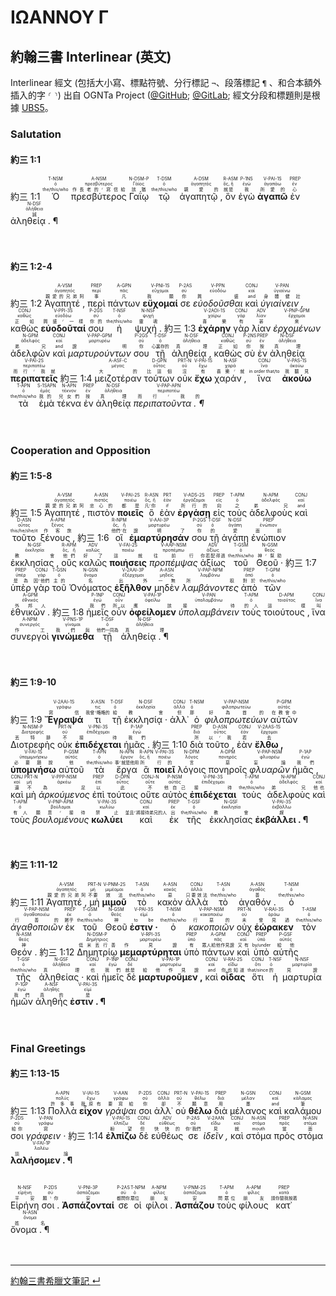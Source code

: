 # ΙΩΑΝΝΟΥ Γ

## 約翰三書 Interlinear (英文)

Interlinear 經文 (包括大小寫、標點符號、分行標記 `¬`、段落標記 `¶` 、和合本額外插入的字 `⸂` `⸃`) 出自 OGNTa Project ([@GitHub](https://github.com/Andley/OGNTa); [@GitLab](https://gitlab.com/Andley/ognta); 經文分段和標題則是根據 [UBS5](https://www.academic-bible.com/en/online-bibles/greek-new-testament-ubs5/read-the-bible-text/bibel/text/lesen/stelle/74/10001/19999/ch/7a538c64cb48d15fa62a4fea869f10ce/)。



### Salutation

#### 約三 1:1
<rt>約三 1:1</rt> <RUBY><ruby><ruby>Ὁ<rt>the/this/who</rt></ruby><rt>ὁ</rt></ruby><rt>T-NSM</rt></RUBY> <RUBY><ruby><ruby>πρεσβύτερος<rt>作長老的⸂寫信給</rt></ruby><rt>πρεσβύτερος</rt></ruby><rt>A-NSM</rt></RUBY> <RUBY><ruby><ruby>Γαΐῳ<rt>該猶</rt></ruby><rt>Γάϊος</rt></ruby><rt>N-DSM-P</rt></RUBY> <RUBY><ruby><ruby>τῷ<rt>the/this/who</rt></ruby><rt>ὁ</rt></ruby><rt>T-DSM</rt></RUBY> <RUBY><ruby><ruby>ἀγαπητῷ ,<rt>親愛的</rt></ruby><rt>ἀγαπητός</rt></ruby><rt>A-DSM</rt></RUBY> <RUBY><ruby><ruby>ὃν<rt>就是</rt></ruby><rt>ὅς, ἥ</rt></ruby><rt>R-ASM</rt></RUBY> <RUBY><ruby><ruby>ἐγὼ<rt>我</rt></ruby><rt>ἐγώ</rt></ruby><rt>P-1NS</rt></RUBY> <RUBY><ruby><ruby><strong>ἀγαπῶ</strong><rt>所愛的</rt></ruby><rt>ἀγαπάω</rt></ruby><rt>V-PAI-1S</rt></RUBY> <RUBY><ruby><ruby>ἐν<rt>心</rt></ruby><rt>ἐν</rt></ruby><rt>PREP</rt></RUBY> <RUBY><ruby><ruby>ἀληθείᾳ . ¶<rt>誠</rt></ruby><rt>ἀλήθεια</rt></ruby><rt>N-DSF</rt></RUBY><br><br><br> 


#### 約三 1:2-4
<rt>約三 1:2</rt> <RUBY><ruby><ruby>Ἀγαπητέ ,<rt>親愛的兄弟阿</rt></ruby><rt>ἀγαπητός</rt></ruby><rt>A-VSM</rt></RUBY> <RUBY><ruby><ruby>περὶ<rt>事</rt></ruby><rt>περί</rt></ruby><rt>PREP</rt></RUBY> <RUBY><ruby><ruby>πάντων<rt>凡</rt></ruby><rt>πᾶς</rt></ruby><rt>A-GPN</rt></RUBY> <RUBY><ruby><ruby><strong>εὔχομαί</strong><rt>我願</rt></ruby><rt>εὔχομαι</rt></ruby><rt>V-PNI-1S</rt></RUBY> <RUBY><ruby><ruby>σε<rt>你</rt></ruby><rt>σύ</rt></ruby><rt>P-2AS</rt></RUBY> <RUBY><ruby><ruby><em>εὐοδοῦσθαι</em><rt>興盛</rt></ruby><rt>εὐοδόω</rt></ruby><rt>V-PPN</rt></RUBY> <RUBY><ruby><ruby>καὶ<rt>and</rt></ruby><rt>καί</rt></ruby><rt>CONJ</rt></RUBY> <RUBY><ruby><ruby><em>ὑγιαίνειν ,</em><rt>身體健壯</rt></ruby><rt>ὑγιαίνω</rt></ruby><rt>V-PAN</rt></RUBY> <RUBY><ruby><ruby>καθὼς<rt>正如</rt></ruby><rt>καθώς</rt></ruby><rt>CONJ</rt></RUBY> <RUBY><ruby><ruby><strong>εὐοδοῦταί</strong><rt>興盛⸂一樣</rt></ruby><rt>εὐοδόω</rt></ruby><rt>V-PPI-3S</rt></RUBY> <RUBY><ruby><ruby>σου<rt>你的</rt></ruby><rt>σύ</rt></ruby><rt>P-2GS</rt></RUBY> <RUBY><ruby><ruby>ἡ<rt>the/this/who</rt></ruby><rt>ὁ</rt></ruby><rt>T-NSF</rt></RUBY> <RUBY><ruby><ruby>ψυχή .<rt>靈魂</rt></ruby><rt>ψυχή</rt></ruby><rt>N-NSF</rt></RUBY> <rt>約三 1:3</rt> <RUBY><ruby><ruby><strong>ἐχάρην</strong><rt>喜樂</rt></ruby><rt>χαίρω</rt></ruby><rt>V-2AOI-1S</rt></RUBY> <RUBY><ruby><ruby>γὰρ<rt>有</rt></ruby><rt>γάρ</rt></ruby><rt>CONJ</rt></RUBY> <RUBY><ruby><ruby>λίαν<rt>甚</rt></ruby><rt>λίαν</rt></ruby><rt>ADV</rt></RUBY> <RUBY><ruby><ruby><em>ἐρχομένων</em><rt>來</rt></ruby><rt>ἔρχομαι</rt></ruby><rt>V-PNP-GPM</rt></RUBY> <RUBY><ruby><ruby>ἀδελφῶν<rt>弟兄</rt></ruby><rt>ἀδελφός</rt></ruby><rt>N-GPM</rt></RUBY> <RUBY><ruby><ruby>καὶ<rt>and</rt></ruby><rt>καί</rt></ruby><rt>CONJ</rt></RUBY> <RUBY><ruby><ruby><em>μαρτυρούντων</em><rt>證明</rt></ruby><rt>μαρτυρέω</rt></ruby><rt>V-PAP-GPM</rt></RUBY> <RUBY><ruby><ruby>σου<rt>你</rt></ruby><rt>σύ</rt></ruby><rt>P-2GS</rt></RUBY> <RUBY><ruby><ruby>τῇ<rt>心裏存的</rt></ruby><rt>ὁ</rt></ruby><rt>T-DSF</rt></RUBY> <RUBY><ruby><ruby>ἀληθείᾳ ,<rt>真理</rt></ruby><rt>ἀλήθεια</rt></ruby><rt>N-DSF</rt></RUBY> <RUBY><ruby><ruby>καθὼς<rt>正如</rt></ruby><rt>καθώς</rt></ruby><rt>CONJ</rt></RUBY> <RUBY><ruby><ruby>σὺ<rt>你</rt></ruby><rt>σύ</rt></ruby><rt>P-2NS</rt></RUBY> <RUBY><ruby><ruby>ἐν<rt>按</rt></ruby><rt>ἐν</rt></ruby><rt>PREP</rt></RUBY> <RUBY><ruby><ruby>ἀληθείᾳ<rt>真理</rt></ruby><rt>ἀλήθεια</rt></ruby><rt>N-DSF</rt></RUBY> <RUBY><ruby><ruby><strong>περιπατεῖς</strong><rt>而行⸂我就</rt></ruby><rt>περιπατέω</rt></ruby><rt>V-PAI-2S</rt></RUBY> <rt>約三 1:4</rt> <RUBY><ruby><ruby>μειζοτέραν<rt>大的</rt></ruby><rt>μέγας</rt></ruby><rt>A-ASF-C</rt></RUBY> <RUBY><ruby><ruby>τούτων<rt>比這個</rt></ruby><rt>οὗτος</rt></ruby><rt>D-GPN</rt></RUBY> <RUBY><ruby><ruby>οὐκ<rt>沒</rt></ruby><rt>οὐ</rt></ruby><rt>PRT-N</rt></RUBY> <RUBY><ruby><ruby><strong>ἔχω</strong><rt>有</rt></ruby><rt>ἔχω</rt></ruby><rt>V-PAI-1S</rt></RUBY> <RUBY><ruby><ruby>χαράν ,<rt>喜樂⸂就</rt></ruby><rt>χαρά</rt></ruby><rt>N-ASF</rt></RUBY> <RUBY><ruby><ruby>ἵνα<rt>in order that/to</rt></ruby><rt>ἵνα</rt></ruby><rt>CONJ</rt></RUBY> <RUBY><ruby><ruby><strong>ἀκούω</strong><rt>我聽見</rt></ruby><rt>ἀκούω</rt></ruby><rt>V-PAS-1S</rt></RUBY> <RUBY><ruby><ruby>τὰ<rt>the/this/who</rt></ruby><rt>ὁ</rt></ruby><rt>T-APN</rt></RUBY> <RUBY><ruby><ruby>ἐμὰ<rt>我的</rt></ruby><rt>ἐμός</rt></ruby><rt>S-1SAPN</rt></RUBY> <RUBY><ruby><ruby>τέκνα<rt>兒女們</rt></ruby><rt>τέκνον</rt></ruby><rt>N-APN</rt></RUBY> <RUBY><ruby><ruby>ἐν<rt>按</rt></ruby><rt>ἐν</rt></ruby><rt>PREP</rt></RUBY> <RUBY><ruby><ruby>ἀληθείᾳ<rt>真理</rt></ruby><rt>ἀλήθεια</rt></ruby><rt>N-DSF</rt></RUBY> <RUBY><ruby><ruby><em>περιπατοῦντα . ¶</em><rt>而行⸂我的</rt></ruby><rt>περιπατέω</rt></ruby><rt>V-PAP-APN</rt></RUBY><br><br><br> 




### Cooperation and Opposition

#### 約三 1:5-8
<rt>約三 1:5</rt> <RUBY><ruby><ruby>Ἀγαπητέ ,<rt>親愛的兄弟阿</rt></ruby><rt>ἀγαπητός</rt></ruby><rt>A-VSM</rt></RUBY> <RUBY><ruby><ruby>πιστὸν<rt>忠心的</rt></ruby><rt>πιστός</rt></ruby><rt>A-ASN</rt></RUBY> <RUBY><ruby><ruby><strong>ποιεῖς</strong><rt>都是</rt></ruby><rt>ποιέω</rt></ruby><rt>V-PAI-2S</rt></RUBY> <RUBY><ruby><ruby>ὃ<rt>凡⸂你</rt></ruby><rt>ὅς, ἥ</rt></ruby><rt>R-ASN</rt></RUBY> <RUBY><ruby><ruby>ἐὰν<rt>if</rt></ruby><rt>ἐάν</rt></ruby><rt>PRT</rt></RUBY> <RUBY><ruby><ruby><strong>ἐργάσῃ</strong><rt>所行的</rt></ruby><rt>ἐργάζομαι</rt></ruby><rt>V-ADS-2S</rt></RUBY> <RUBY><ruby><ruby>εἰς<rt>向</rt></ruby><rt>εἰς</rt></ruby><rt>PREP</rt></RUBY> <RUBY><ruby><ruby>τοὺς<rt>之</rt></ruby><rt>ὁ</rt></ruby><rt>T-APM</rt></RUBY> <RUBY><ruby><ruby>ἀδελφοὺς<rt>弟兄</rt></ruby><rt>ἀδελφός</rt></ruby><rt>N-APM</rt></RUBY> <RUBY><ruby><ruby>καὶ<rt>and</rt></ruby><rt>καί</rt></ruby><rt>CONJ</rt></RUBY> <RUBY><ruby><ruby>τοῦτο<rt>this/he/she/it</rt></ruby><rt>οὗτος</rt></ruby><rt>D-ASN</rt></RUBY> <RUBY><ruby><ruby>ξένους ,<rt>作客旅</rt></ruby><rt>ξένος</rt></ruby><rt>A-APM</rt></RUBY> <rt>約三 1:6</rt> <RUBY><ruby><ruby>οἳ<rt>他們⸂在</rt></ruby><rt>ὅς, ἥ</rt></ruby><rt>R-NPM</rt></RUBY> <RUBY><ruby><ruby><strong>ἐμαρτύρησάν</strong><rt>證明了</rt></ruby><rt>μαρτυρέω</rt></ruby><rt>V-AAI-3P</rt></RUBY> <RUBY><ruby><ruby>σου<rt>你</rt></ruby><rt>σύ</rt></ruby><rt>P-2GS</rt></RUBY> <RUBY><ruby><ruby>τῇ<rt>的</rt></ruby><rt>ὁ</rt></ruby><rt>T-DSF</rt></RUBY> <RUBY><ruby><ruby>ἀγάπῃ<rt>愛</rt></ruby><rt>ἀγάπη</rt></ruby><rt>N-DSF</rt></RUBY> <RUBY><ruby><ruby>ἐνώπιον<rt>面前</rt></ruby><rt>ἐνώπιον</rt></ruby><rt>PREP</rt></RUBY> <RUBY><ruby><ruby>ἐκκλησίας ,<rt>教會</rt></ruby><rt>ἐκκλησία</rt></ruby><rt>N-GSF</rt></RUBY> <RUBY><ruby><ruby>οὓς<rt>他們</rt></ruby><rt>ὅς, ἥ</rt></ruby><rt>R-APM</rt></RUBY> <RUBY><ruby><ruby>καλῶς<rt>好了</rt></ruby><rt>καλῶς</rt></ruby><rt>ADV</rt></RUBY> <RUBY><ruby><ruby><strong>ποιήσεις</strong><rt>這就</rt></ruby><rt>ποιέω</rt></ruby><rt>V-FAI-2S</rt></RUBY> <RUBY><ruby><ruby><em>προπέμψας</em><rt>往前行</rt></ruby><rt>προπέμπω</rt></ruby><rt>V-AAP-NSM</rt></RUBY> <RUBY><ruby><ruby>ἀξίως<rt>你若配得過</rt></ruby><rt>ἀξίως</rt></ruby><rt>ADV</rt></RUBY> <RUBY><ruby><ruby>τοῦ<rt>the/this/who</rt></ruby><rt>ὁ</rt></ruby><rt>T-GSM</rt></RUBY> <RUBY><ruby><ruby>Θεοῦ ·<rt>神⸂幫助</rt></ruby><rt>θεός</rt></ruby><rt>N-GSM</rt></RUBY> <rt>約三 1:7</rt> <RUBY><ruby><ruby>ὑπὲρ<rt>是為</rt></ruby><rt>ὑπέρ</rt></ruby><rt>PREP</rt></RUBY> <RUBY><ruby><ruby>γὰρ<rt>因⸂他們</rt></ruby><rt>γάρ</rt></ruby><rt>CONJ</rt></RUBY> <RUBY><ruby><ruby>τοῦ<rt>主的</rt></ruby><rt>ὁ</rt></ruby><rt>T-GSN</rt></RUBY> <RUBY><ruby><ruby>Ὀνόματος<rt>名</rt></ruby><rt>ὄνομα</rt></ruby><rt>N-GSN</rt></RUBY> <RUBY><ruby><ruby><strong>ἐξῆλθον</strong><rt>出外</rt></ruby><rt>ἐξέρχομαι</rt></ruby><rt>V-2AAI-3P</rt></RUBY> <RUBY><ruby><ruby>μηδὲν<rt>一無</rt></ruby><rt>μηδείς</rt></ruby><rt>A-ASN</rt></RUBY> <RUBY><ruby><ruby><em>λαμβάνοντες</em><rt>所取</rt></ruby><rt>λαμβάνω</rt></ruby><rt>V-PAP-NPM</rt></RUBY> <RUBY><ruby><ruby>ἀπὸ<rt>對於</rt></ruby><rt>ἀπό</rt></ruby><rt>PREP</rt></RUBY> <RUBY><ruby><ruby>τῶν<rt>the/this/who</rt></ruby><rt>ὁ</rt></ruby><rt>T-GPM</rt></RUBY> <RUBY><ruby><ruby>ἐθνικῶν .<rt>外邦人</rt></ruby><rt>ἐθνικός</rt></ruby><rt>A-GPM</rt></RUBY> <rt>約三 1:8</rt> <RUBY><ruby><ruby>ἡμεῖς<rt>我們</rt></ruby><rt>ἐγώ</rt></ruby><rt>P-1NP</rt></RUBY> <RUBY><ruby><ruby>οὖν<rt>所以</rt></ruby><rt>οὖν</rt></ruby><rt>CONJ</rt></RUBY> <RUBY><ruby><ruby><strong>ὀφείλομεν</strong><rt>應該</rt></ruby><rt>ὀφείλω</rt></ruby><rt>V-PAI-1P</rt></RUBY> <RUBY><ruby><ruby><em>ὑπολαμβάνειν</em><rt>接待</rt></ruby><rt>ὑπολαμβάνω</rt></ruby><rt>V-PAN</rt></RUBY> <RUBY><ruby><ruby>τοὺς<rt>的人</rt></ruby><rt>ὁ</rt></ruby><rt>T-APM</rt></RUBY> <RUBY><ruby><ruby>τοιούτους ,<rt>這樣</rt></ruby><rt>τοιοῦτος</rt></ruby><rt>D-APM</rt></RUBY> <RUBY><ruby><ruby>ἵνα<rt>叫</rt></ruby><rt>ἵνα</rt></ruby><rt>CONJ</rt></RUBY> <RUBY><ruby><ruby>συνεργοὶ<rt>作工</rt></ruby><rt>συνεργός</rt></ruby><rt>A-NPM</rt></RUBY> <RUBY><ruby><ruby><strong>γινώμεθα</strong><rt>我們與</rt></ruby><rt>γίνομαι</rt></ruby><rt>V-PNS-1P</rt></RUBY> <RUBY><ruby><ruby>τῇ<rt>他們一同為</rt></ruby><rt>ὁ</rt></ruby><rt>T-DSF</rt></RUBY> <RUBY><ruby><ruby>ἀληθείᾳ . ¶<rt>真理</rt></ruby><rt>ἀλήθεια</rt></ruby><rt>N-DSF</rt></RUBY><br><br><br> 




#### 約三 1:9-10
<rt>約三 1:9</rt> <RUBY><ruby><ruby><strong>Ἔγραψά</strong><rt>寫信</rt></ruby><rt>γράφω</rt></ruby><rt>V-2AAI-1S</rt></RUBY> <RUBY><ruby><ruby>τι<rt>我曾⸃略略的</rt></ruby><rt>τις</rt></ruby><rt>X-ASN</rt></RUBY> <RUBY><ruby><ruby>τῇ<rt>給</rt></ruby><rt>ὁ</rt></ruby><rt>T-DSF</rt></RUBY> <RUBY><ruby><ruby>ἐκκλησίᾳ ·<rt>教會</rt></ruby><rt>ἐκκλησία</rt></ruby><rt>N-DSF</rt></RUBY> <RUBY><ruby><ruby>ἀλλ᾽<rt>但</rt></ruby><rt>ἀλλά</rt></ruby><rt>CONJ</rt></RUBY> <RUBY><ruby><ruby>ὁ<rt>那</rt></ruby><rt>ὁ</rt></ruby><rt>T-NSM</rt></RUBY> <RUBY><ruby><ruby><em>φιλοπρωτεύων</em><rt>好為首的</rt></ruby><rt>φιλοπρωτεύω</rt></ruby><rt>V-PAP-NSM</rt></RUBY> <RUBY><ruby><ruby>αὐτῶν<rt>在教會中</rt></ruby><rt>αὐτός</rt></ruby><rt>P-GPM</rt></RUBY> <RUBY><ruby><ruby>Διοτρεφὴς<rt>丟特腓</rt></ruby><rt>Διοτρεφής</rt></ruby><rt>N-NSM-P</rt></RUBY> <RUBY><ruby><ruby>οὐκ<rt>不</rt></ruby><rt>οὐ</rt></ruby><rt>PRT-N</rt></RUBY> <RUBY><ruby><ruby><strong>ἐπιδέχεται</strong><rt>接待</rt></ruby><rt>ἐπιδέχομαι</rt></ruby><rt>V-PNI-3S</rt></RUBY> <RUBY><ruby><ruby>ἡμᾶς .<rt>我們</rt></ruby><rt>ἐγώ</rt></ruby><rt>P-1AP</rt></RUBY> <rt>約三 1:10</rt> <RUBY><ruby><ruby>διὰ<rt>所</rt></ruby><rt>διά</rt></ruby><rt>PREP</rt></RUBY> <RUBY><ruby><ruby>τοῦτο ,<rt>以⸂我</rt></ruby><rt>οὗτος</rt></ruby><rt>D-ASN</rt></RUBY> <RUBY><ruby><ruby>ἐὰν<rt>若</rt></ruby><rt>ἐάν</rt></ruby><rt>CONJ</rt></RUBY> <RUBY><ruby><ruby><strong>ἔλθω ,</strong><rt>去</rt></ruby><rt>ἔρχομαι</rt></ruby><rt>V-2AAS-1S</rt></RUBY> <RUBY><ruby><ruby><strong>ὑπομνήσω</strong><rt>必要題說</rt></ruby><rt>ὑπομιμνήσκω</rt></ruby><rt>V-FAI-1S</rt></RUBY> <RUBY><ruby><ruby>αὐτοῦ<rt>他</rt></ruby><rt>αὐτός</rt></ruby><rt>P-GSM</rt></RUBY> <RUBY><ruby><ruby>τὰ<rt>the/this/who</rt></ruby><rt>ὁ</rt></ruby><rt>T-APN</rt></RUBY> <RUBY><ruby><ruby>ἔργα<rt>事⸂就是他用</rt></ruby><rt>ἔργον</rt></ruby><rt>N-APN</rt></RUBY> <RUBY><ruby><ruby>ἃ<rt>所</rt></ruby><rt>ὅς, ἥ</rt></ruby><rt>R-APN</rt></RUBY> <RUBY><ruby><ruby><strong>ποιεῖ</strong><rt>行的</rt></ruby><rt>ποιέω</rt></ruby><rt>V-PAI-3S</rt></RUBY> <RUBY><ruby><ruby>λόγοις<rt>言</rt></ruby><rt>λόγος</rt></ruby><rt>N-DPM</rt></RUBY> <RUBY><ruby><ruby>πονηροῖς<rt>惡</rt></ruby><rt>πονηρός</rt></ruby><rt>A-DPM</rt></RUBY> <RUBY><ruby><ruby><em>φλυαρῶν</em><rt>妄論</rt></ruby><rt>φλυαρέω</rt></ruby><rt>V-PAP-NSM</rt></RUBY> <RUBY><ruby><ruby>ἡμᾶς ,<rt>我們</rt></ruby><rt>ἐγώ</rt></ruby><rt>P-1AP</rt></RUBY> <RUBY><ruby><ruby>καὶ<rt>還</rt></ruby><rt>καί</rt></ruby><rt>CONJ</rt></RUBY> <RUBY><ruby><ruby>μὴ<rt>不</rt></ruby><rt>μή</rt></ruby><rt>PRT-N</rt></RUBY> <RUBY><ruby><ruby><em>ἀρκούμενος</em><rt>為足</rt></ruby><rt>ἀρκέω</rt></ruby><rt>V-PPP-NSM</rt></RUBY> <RUBY><ruby><ruby>ἐπὶ<rt>以</rt></ruby><rt>ἐπί</rt></ruby><rt>PREP</rt></RUBY> <RUBY><ruby><ruby>τούτοις<rt>此</rt></ruby><rt>οὗτος</rt></ruby><rt>D-DPN</rt></RUBY> <RUBY><ruby><ruby>οὔτε<rt>不</rt></ruby><rt>οὔτε</rt></ruby><rt>CONJ-N</rt></RUBY> <RUBY><ruby><ruby>αὐτὸς<rt>他自己</rt></ruby><rt>αὐτός</rt></ruby><rt>P-NSM</rt></RUBY> <RUBY><ruby><ruby><strong>ἐπιδέχεται</strong><rt>接待</rt></ruby><rt>ἐπιδέχομαι</rt></ruby><rt>V-PNI-3S</rt></RUBY> <RUBY><ruby><ruby>τοὺς<rt>the/this/who</rt></ruby><rt>ὁ</rt></ruby><rt>T-APM</rt></RUBY> <RUBY><ruby><ruby>ἀδελφοὺς<rt>弟兄</rt></ruby><rt>ἀδελφός</rt></ruby><rt>N-APM</rt></RUBY> <RUBY><ruby><ruby>καὶ<rt>他也</rt></ruby><rt>καί</rt></ruby><rt>CONJ</rt></RUBY> <RUBY><ruby><ruby>τοὺς<rt>有人</rt></ruby><rt>ὁ</rt></ruby><rt>T-APM</rt></RUBY> <RUBY><ruby><ruby><em>βουλομένους</em><rt>願意⸂接待</rt></ruby><rt>βούλομαι</rt></ruby><rt>V-PNP-APM</rt></RUBY> <RUBY><ruby><ruby><strong>κωλύει</strong><rt>禁止</rt></ruby><rt>κωλύω</rt></ruby><rt>V-PAI-3S</rt></RUBY> <RUBY><ruby><ruby>καὶ<rt>並且⸂將接待弟兄的人</rt></ruby><rt>καί</rt></ruby><rt>CONJ</rt></RUBY> <RUBY><ruby><ruby>ἐκ<rt>出</rt></ruby><rt>ἐκ</rt></ruby><rt>PREP</rt></RUBY> <RUBY><ruby><ruby>τῆς<rt>the/this/who</rt></ruby><rt>ὁ</rt></ruby><rt>T-GSF</rt></RUBY> <RUBY><ruby><ruby>ἐκκλησίας<rt>教會</rt></ruby><rt>ἐκκλησία</rt></ruby><rt>N-GSF</rt></RUBY> <RUBY><ruby><ruby><strong>ἐκβάλλει . ¶</strong><rt>趕</rt></ruby><rt>ἐκβάλλω</rt></ruby><rt>V-PAI-3S</rt></RUBY><br><br><br> 



#### 約三 1:11-12


<rt>約三 1:11</rt> <RUBY><ruby><ruby>Ἀγαπητέ ,<rt>親愛的兄弟阿</rt></ruby><rt>ἀγαπητός</rt></ruby><rt>A-VSM</rt></RUBY> <RUBY><ruby><ruby>μὴ<rt>不要</rt></ruby><rt>μή</rt></ruby><rt>PRT-N</rt></RUBY> <RUBY><ruby><ruby><strong>μιμοῦ</strong><rt>效法</rt></ruby><rt>μιμέομαι</rt></ruby><rt>V-PNM-2S</rt></RUBY> <RUBY><ruby><ruby>τὸ<rt>the/this/who</rt></ruby><rt>ὁ</rt></ruby><rt>T-ASN</rt></RUBY> <RUBY><ruby><ruby>κακὸν<rt>惡</rt></ruby><rt>κακός</rt></ruby><rt>A-ASN</rt></RUBY> <RUBY><ruby><ruby>ἀλλὰ<rt>只要效法</rt></ruby><rt>ἀλλά</rt></ruby><rt>CONJ</rt></RUBY> <RUBY><ruby><ruby>τὸ<rt>the/this/who</rt></ruby><rt>ὁ</rt></ruby><rt>T-ASN</rt></RUBY> <RUBY><ruby><ruby>ἀγαθόν .<rt>善</rt></ruby><rt>ἀγαθός</rt></ruby><rt>A-ASN</rt></RUBY> <RUBY><ruby><ruby>ὁ<rt>the/this/who</rt></ruby><rt>ὁ</rt></ruby><rt>T-NSM</rt></RUBY> <RUBY><ruby><ruby><em>ἀγαθοποιῶν</em><rt>行善的</rt></ruby><rt>ἀγαθοποιέω</rt></ruby><rt>V-PAP-NSM</rt></RUBY> <RUBY><ruby><ruby>ἐκ<rt>屬乎</rt></ruby><rt>ἐκ</rt></ruby><rt>PREP</rt></RUBY> <RUBY><ruby><ruby>τοῦ<rt>the/this/who</rt></ruby><rt>ὁ</rt></ruby><rt>T-GSM</rt></RUBY> <RUBY><ruby><ruby>Θεοῦ<rt>神</rt></ruby><rt>θεός</rt></ruby><rt>N-GSM</rt></RUBY> <RUBY><ruby><ruby><strong>ἐστιν ·</strong><rt>to be</rt></ruby><rt>εἰμί</rt></ruby><rt>V-PAI-3S</rt></RUBY> <RUBY><ruby><ruby>ὁ<rt>the/this/who</rt></ruby><rt>ὁ</rt></ruby><rt>T-NSM</rt></RUBY> <RUBY><ruby><ruby><em>κακοποιῶν</em><rt>行惡的</rt></ruby><rt>κακοποιέω</rt></ruby><rt>V-PAP-NSM</rt></RUBY> <RUBY><ruby><ruby>οὐχ<rt>未</rt></ruby><rt>οὐ</rt></ruby><rt>PRT-N</rt></RUBY> <RUBY><ruby><ruby><strong>ἑώρακεν</strong><rt>曾見過</rt></ruby><rt>ὁράω</rt></ruby><rt>V-RAI-3S</rt></RUBY> <RUBY><ruby><ruby>τὸν<rt>the/this/who</rt></ruby><rt>ὁ</rt></ruby><rt>T-ASM</rt></RUBY> <RUBY><ruby><ruby>Θεόν .<rt>神</rt></ruby><rt>θεός</rt></ruby><rt>N-ASM</rt></RUBY> <rt>約三 1:12</rt> <RUBY><ruby><ruby>Δημητρίῳ<rt>低米丟行善</rt></ruby><rt>Δημήτριος</rt></ruby><rt>N-DSM-P</rt></RUBY> <RUBY><ruby><ruby><strong>μεμαρτύρηται</strong><rt>作見證</rt></ruby><rt>μαρτυρέω</rt></ruby><rt>V-RPI-3S</rt></RUBY> <RUBY><ruby><ruby>ὑπὸ<rt>有</rt></ruby><rt>ὑπό</rt></ruby><rt>PREP</rt></RUBY> <RUBY><ruby><ruby>πάντων<rt>眾人給他作見證</rt></ruby><rt>πᾶς</rt></ruby><rt>A-GPM</rt></RUBY> <RUBY><ruby><ruby>καὶ<rt>又有</rt></ruby><rt>καί</rt></ruby><rt>CONJ</rt></RUBY> <RUBY><ruby><ruby>ὑπὸ<rt>by/under</rt></ruby><rt>ὑπό</rt></ruby><rt>PREP</rt></RUBY> <RUBY><ruby><ruby>αὐτῆς<rt>給他</rt></ruby><rt>αὐτός</rt></ruby><rt>P-GSF</rt></RUBY> <RUBY><ruby><ruby>τῆς<rt>the/this/who</rt></ruby><rt>ὁ</rt></ruby><rt>T-GSF</rt></RUBY> <RUBY><ruby><ruby>ἀληθείας ·<rt>真理</rt></ruby><rt>ἀλήθεια</rt></ruby><rt>N-GSF</rt></RUBY> <RUBY><ruby><ruby>καὶ<rt>也</rt></ruby><rt>καί</rt></ruby><rt>CONJ</rt></RUBY> <RUBY><ruby><ruby>ἡμεῖς<rt>我們</rt></ruby><rt>ἐγώ</rt></ruby><rt>P-1NP</rt></RUBY> <RUBY><ruby><ruby>δὲ<rt>就是</rt></ruby><rt>δέ</rt></ruby><rt>CONJ</rt></RUBY> <RUBY><ruby><ruby><strong>μαρτυροῦμεν ,</strong><rt>給他作見證</rt></ruby><rt>μαρτυρέω</rt></ruby><rt>V-PAI-1P</rt></RUBY> <RUBY><ruby><ruby>καὶ<rt>and</rt></ruby><rt>καί</rt></ruby><rt>CONJ</rt></RUBY> <RUBY><ruby><ruby><strong>οἶδας</strong><rt>你也知道</rt></ruby><rt>εἴδω</rt></ruby><rt>V-RAI-2S</rt></RUBY> <RUBY><ruby><ruby>ὅτι<rt>that/since</rt></ruby><rt>ὅτι</rt></ruby><rt>CONJ</rt></RUBY> <RUBY><ruby><ruby>ἡ<rt>的</rt></ruby><rt>ὁ</rt></ruby><rt>T-NSF</rt></RUBY> <RUBY><ruby><ruby>μαρτυρία<rt>見證</rt></ruby><rt>μαρτυρία</rt></ruby><rt>N-NSF</rt></RUBY> <RUBY><ruby><ruby>ἡμῶν<rt>我們</rt></ruby><rt>ἐγώ</rt></ruby><rt>P-1GP</rt></RUBY> <RUBY><ruby><ruby>ἀληθής<rt>真的</rt></ruby><rt>ἀληθής</rt></ruby><rt>A-NSF</rt></RUBY> <RUBY><ruby><ruby><strong>ἐστιν . ¶</strong><rt>是</rt></ruby><rt>εἰμί</rt></ruby><rt>V-PAI-3S</rt></RUBY><br><br><br> 



### Final Greetings

#### 約三 1:13-15
<rt>約三 1:13</rt> <RUBY><ruby><ruby>Πολλὰ<rt>許多事</rt></ruby><rt>πολύς</rt></ruby><rt>A-APN</rt></RUBY> <RUBY><ruby><ruby><strong>εἶχον</strong><rt>我原有</rt></ruby><rt>ἔχω</rt></ruby><rt>V-IAI-1S</rt></RUBY> <RUBY><ruby><ruby><em>γράψαι</em><rt>要寫給</rt></ruby><rt>γράφω</rt></ruby><rt>V-AAN</rt></RUBY> <RUBY><ruby><ruby>σοι<rt>你</rt></ruby><rt>σύ</rt></ruby><rt>P-2DS</rt></RUBY> <RUBY><ruby><ruby>ἀλλ᾽<rt>卻</rt></ruby><rt>ἀλλά</rt></ruby><rt>CONJ</rt></RUBY> <RUBY><ruby><ruby>οὐ<rt>不</rt></ruby><rt>οὐ</rt></ruby><rt>PRT-N</rt></RUBY> <RUBY><ruby><ruby><strong>θέλω</strong><rt>願意</rt></ruby><rt>θέλω</rt></ruby><rt>V-PAI-1S</rt></RUBY> <RUBY><ruby><ruby>διὰ<rt>用</rt></ruby><rt>διά</rt></ruby><rt>PREP</rt></RUBY> <RUBY><ruby><ruby>μέλανος<rt>墨</rt></ruby><rt>μέλαν</rt></ruby><rt>N-GSN</rt></RUBY> <RUBY><ruby><ruby>καὶ<rt>and</rt></ruby><rt>καί</rt></ruby><rt>CONJ</rt></RUBY> <RUBY><ruby><ruby>καλάμου<rt>筆</rt></ruby><rt>κάλαμος</rt></ruby><rt>N-GSM</rt></RUBY> <RUBY><ruby><ruby>σοι<rt>給你</rt></ruby><rt>σύ</rt></ruby><rt>P-2DS</rt></RUBY> <RUBY><ruby><ruby><em>γράφειν ·</em><rt>寫</rt></ruby><rt>γράφω</rt></ruby><rt>V-PAN</rt></RUBY> <rt>約三 1:14</rt> <RUBY><ruby><ruby><strong>ἐλπίζω</strong><rt>盼望</rt></ruby><rt>ἐλπίζω</rt></ruby><rt>V-PAI-1S</rt></RUBY> <RUBY><ruby><ruby>δὲ<rt>但</rt></ruby><rt>δέ</rt></ruby><rt>CONJ</rt></RUBY> <RUBY><ruby><ruby>εὐθέως<rt>快快的</rt></ruby><rt>εὐθέως</rt></ruby><rt>ADV</rt></RUBY> <RUBY><ruby><ruby>σε<rt>你⸂我們</rt></ruby><rt>σύ</rt></ruby><rt>P-2AS</rt></RUBY> <RUBY><ruby><ruby><em>ἰδεῖν ,</em><rt>見</rt></ruby><rt>εἴδω</rt></ruby><rt>V-2AAN</rt></RUBY> <RUBY><ruby><ruby>καὶ<rt>就</rt></ruby><rt>καί</rt></ruby><rt>CONJ</rt></RUBY> <RUBY><ruby><ruby>στόμα<rt>mouth</rt></ruby><rt>στόμα</rt></ruby><rt>N-ASN</rt></RUBY> <RUBY><ruby><ruby>πρὸς<rt>當</rt></ruby><rt>πρός</rt></ruby><rt>PREP</rt></RUBY> <RUBY><ruby><ruby>στόμα<rt>面</rt></ruby><rt>στόμα</rt></ruby><rt>N-ASN</rt></RUBY> <RUBY><ruby><ruby><strong>λαλήσομεν . ¶</strong><rt>談論</rt></ruby><rt>λαλέω</rt></ruby><rt>V-FAI-1P</rt></RUBY><br><br><br> <RUBY><ruby><ruby>Εἰρήνη<rt>平安</rt></ruby><rt>εἰρήνη</rt></ruby><rt>N-NSF</rt></RUBY> <RUBY><ruby><ruby>σοι .<rt>願⸃你</rt></ruby><rt>σύ</rt></ruby><rt>P-2DS</rt></RUBY> <RUBY><ruby><ruby><strong>Ἀσπάζονταί</strong><rt>安</rt></ruby><rt>ἀσπάζομαι</rt></ruby><rt>V-PNI-3P</rt></RUBY> <RUBY><ruby><ruby>σε<rt>都問你</rt></ruby><rt>σύ</rt></ruby><rt>P-2AS</rt></RUBY> <RUBY><ruby><ruby>οἱ<rt>眾位</rt></ruby><rt>ὁ</rt></ruby><rt>T-NPM</rt></RUBY> <RUBY><ruby><ruby>φίλοι .<rt>朋友</rt></ruby><rt>φίλος</rt></ruby><rt>A-NPM</rt></RUBY> <RUBY><ruby><ruby><strong>Ἀσπάζου</strong><rt>安</rt></ruby><rt>ἀσπάζομαι</rt></ruby><rt>V-PNM-2S</rt></RUBY> <RUBY><ruby><ruby>τοὺς<rt>問眾位</rt></ruby><rt>ὁ</rt></ruby><rt>T-APM</rt></RUBY> <RUBY><ruby><ruby>φίλους<rt>朋友</rt></ruby><rt>φίλος</rt></ruby><rt>A-APM</rt></RUBY> <RUBY><ruby><ruby>κατ᾽<rt>請你替我按着</rt></ruby><rt>κατά</rt></ruby><rt>PREP</rt></RUBY> <RUBY><ruby><ruby>ὄνομα . ¶<rt>姓名</rt></ruby><rt>ὄνομα</rt></ruby><rt>N-ASN</rt></RUBY><br><br><br> 




---

[約翰三書希臘文筆記 ↵](約三hn-Notes.md)

